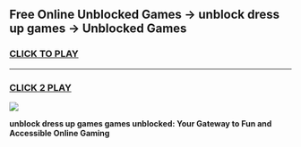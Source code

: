 
## Free Online Unblocked Games → unblock dress up games → Unblocked Games
<h3>
<a href="https://premium.freeplayer.one?title=unblock_dress_up_games&ref=21F">CLICK TO PLAY</a></h3>
<hr>

<h3>
<a href="https://premium.freeplayer.one?title=unblock_dress_up_games&ref=21F">CLICK 2 PLAY</a>
  
</h3>

<a href="https://premium.freeplayer.one?title=unblock_dress_up_games&ref=21F/"><img src="https://clearcache.store/games.png"></a>


**unblock dress up games games unblocked: Your Gateway to Fun and Accessible Online Gaming**
